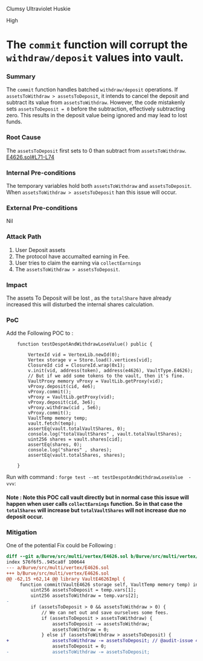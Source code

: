 Clumsy Ultraviolet Huskie

High

# The `commit` function will corrupt the `withdraw/deposit` values into vault.

### Summary

The `commit` function handles batched `withdraw/deposit` operations. If `assetsToWithdraw > assetsToDeposit`, it intends to cancel the deposit and subtract its value from `assetsToWithdraw`. However, the code mistakenly sets `assetsToDeposit = 0` before the subtraction, effectively subtracting zero. This results in the deposit value being ignored and may lead to lost funds.


### Root Cause

The `assetsToDeposit` first sets to 0 than subtract from `assetsToWithdraw`.
[E4626.sol#L71-L74](https://github.com/sherlock-audit/2025-04-burve/blob/main/Burve/src/multi/vertex/E4626.sol#L71-L74)


### Internal Pre-conditions

The temporary variables hold both `assetsToWithdraw` and `assetsToDeposit`. When `assetsToWithdraw > assetsToDeposit` han this issue will occur.


### External Pre-conditions

Nil

### Attack Path

1. User Deposit assets
2. The protocol have accumalted earning in Fee.
3. User tries to claim the earning via `collectEarnings`
4. The `assetsToWithdraw > assetsToDeposit`.

### Impact

The assets To Deposit will be lost , as the `totalShare` have already increased this will disturbed the internal shares calculation. 


### PoC

Add the Following POC to : 
```solidity
    function testDespotAndWithdrawLoseValue() public {

        VertexId vid = VertexLib.newId(0);
        Vertex storage v = Store.load().vertices[vid];
        ClosureId cid = ClosureId.wrap(0x1);
        v.init(vid, address(token), address(e4626), VaultType.E4626);
        // But if we add some tokens to the vault, then it's fine.
        VaultProxy memory vProxy = VaultLib.getProxy(vid);
        vProxy.deposit(cid, 4e6);
        vProxy.commit();
        vProxy = VaultLib.getProxy(vid);
        vProxy.deposit(cid, 3e6);
        vProxy.withdraw(cid , 5e6);
        vProxy.commit();
        VaultTemp memory temp;
        vault.fetch(temp);
        assertEq(vault.totalVaultShares, 0);
        console.log("totalVaultShares" , vault.totalVaultShares);
        uint256 shares = vault.shares[cid];
        assertEq(shares, 0);
        console.log("shares" , shares);
        assertEq(vault.totalShares, shares);
   
    }
```
Run with command : `forge test --mt testDespotAndWithdrawLoseValue  -vvv`:
#### Note : Note this POC call vault directly but in normal case this issue will happen when user calls `collectEarnings` function. So in that case the `totalShares` will increase but `totalVaultShares` will not increase due no deposit occur.

### Mitigation

One of the potential Fix could be Following :
```diff
diff --git a/Burve/src/multi/vertex/E4626.sol b/Burve/src/multi/vertex/E4626.sol
index 576f6f5..945ca8f 100644
--- a/Burve/src/multi/vertex/E4626.sol
+++ b/Burve/src/multi/vertex/E4626.sol
@@ -62,15 +62,14 @@ library VaultE4626Impl {
     function commit(VaultE4626 storage self, VaultTemp memory temp) internal {
         uint256 assetsToDeposit = temp.vars[1];
         uint256 assetsToWithdraw = temp.vars[2];
-
         if (assetsToDeposit > 0 && assetsToWithdraw > 0) {
             // We can net out and save ourselves some fees.
             if (assetsToDeposit > assetsToWithdraw) {
                 assetsToDeposit -= assetsToWithdraw;
                 assetsToWithdraw = 0;
             } else if (assetsToWithdraw > assetsToDeposit) {
+                assetsToWithdraw -= assetsToDeposit; // @audit-issue 4 : wrong flow here , it will still withdraw all the value bit deposit is set to 0 here
                 assetsToDeposit = 0;
-                assetsToWithdraw -= assetsToDeposit;
```
